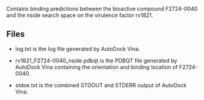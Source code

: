 Contains binding predictions between the bioactive compound F2724-0040 and the nside search space on the virulence factor rv1821.

## Files

- log.txt is the log file generated by AutoDock Vina.

- rv1821_F2724-0040_nside.pdbqt is the PDBQT file generated by AutoDock Vina containing the orientation and binding location of F2724-0040.

- stdoe.txt is the combined STDOUT and STDERR output of AutoDock Vina.

